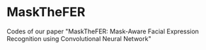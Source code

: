 # MaskTheFER
Codes of our paper "MaskTheFER: Mask-Aware Facial Expression Recognition using Convolutional Neural Network"
